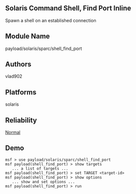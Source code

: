 ## Solaris Command Shell, Find Port Inline

Spawn a shell on an established connection


## Module Name
payload/solaris/sparc/shell_find_port

## Authors
vlad902





## Platforms
solaris

## Reliability
[Normal](https://github.com/rapid7/metasploit-framework/wiki/Exploit-Ranking)

## Demo

```
msf > use payload/solaris/sparc/shell_find_port
msf payload(shell_find_port) > show targets
   ... a list of targets ...
msf payload(shell_find_port) > set TARGET <target-id>
msf payload(shell_find_port) > show options
   ... show and set options ...
msf payload(shell_find_port) > run
```
    
    